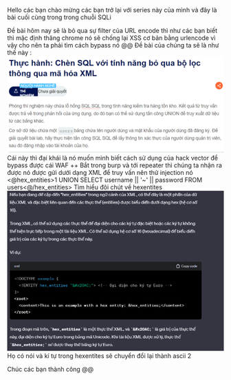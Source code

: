 Hello các bạn chào mừng các bạn trở lại với series này của mình và đây là bài cuối cùng trong trong chuỗi SQLi

Đề bài hôm nay sẽ là bỏ qua sự filter của URL encode thì như các bạn biết thì mặc định thăng chrome nó sẽ chống lại XSS cơ bản bằng urlencode vì vậy cho nên ta phải tìm cách bypass nó @@
Đề bài của chúng ta sẽ là như thế này :
![Alt text](image-35.png)
Cái này thì đại khái là nó muốn mình biết cách sử dụng của hack vector để bypass được cái WAF
++ Bắt trong burp và tới repeater thì chúng ta nhận ra được nó được gửi dưới dạng XML để truy vấn nên thử injection nó
                                        <storeId><@hex_entities>1 UNION SELECT username || '~' || password FROM users<@/hex_entities></storeId>
                                        Tìm hiểu đôi chút về hexentites
![Alt text](image-36.png)
 Họ có nói và kí tự trong hexentites sẽ chuyển đổi lại thành ascii 2 

 Chúc các bạn thành công @@